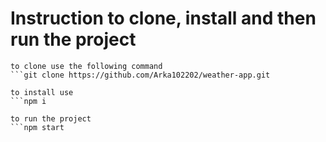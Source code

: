 # Instruction to clone, install and then run the project

    to clone use the following command
    ```git clone https://github.com/Arka102202/weather-app.git

    to install use
    ```npm i

    to run the project
    ```npm start